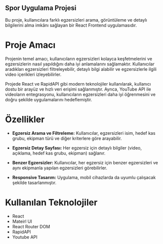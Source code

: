 ## Spor Uygulama Projesi

Bu proje, kullanıcılara farklı egzersizleri arama, görüntüleme ve detaylı bilgilerini alma imkânı sağlayan bir React Frontend uygulamasıdır.

# Proje Amacı

Projenin temel amacı, kullanıcıların egzersizleri kolayca keşfetmelerini ve egzersizlerin nasıl yapıldığını daha iyi anlamalarını sağlamaktır. Kullanıcılar aradıkları egzersizleri filtreleyebilir, detaylı bilgi alabilir ve egzersizlerle ilgili video içerikleri izleyebilirler.

Projede React ve RapidAPI gibi modern teknolojiler kullanılarak, kullanıcı dostu bir arayüz ve hızlı veri erişimi sağlanmıştır. Ayrıca, YouTube API ile videoların entegrasyonu, kullanıcıların egzersizleri daha iyi öğrenmesini ve doğru şekilde uygulamalarını hedeflemiştir.

# Özellikler

- **Egzersiz Arama ve Filtreleme:** Kullanıcılar, egzersizleri isim, hedef kas grubu, ekipman türü ve diğer kriterlere göre arayabilir.

- **Egzersiz Detay Sayfası:** Her egzersiz için detaylı bilgiler (video, açıklama, hedef kas grubu, ekipman) sağlanır.

- **Benzer Egzersizler:** Kullanıcılar, her egzersiz için benzer egzersizleri ve aynı ekipmanla yapılan egzersizleri görebilirler.

- **Responsive Tasarım:** Uygulama, mobil cihazlarda da uyumlu çalışacak şekilde tasarlanmıştır.

# Kullanılan Teknolojiler

- React
- Mateirl UI
- React Router DOM
- RapidAPI
- Youtube API
